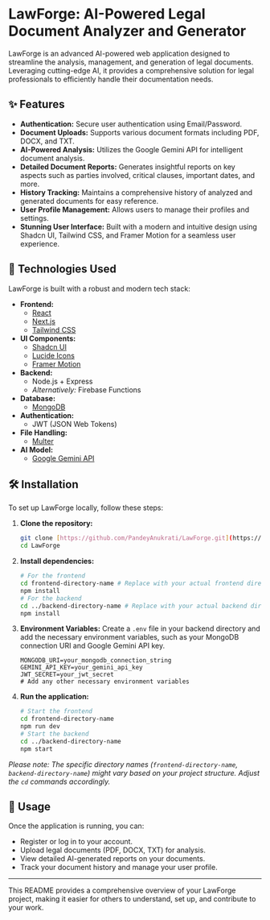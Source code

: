 # LawForge: AI-Powered Legal Document Analyzer and Generator

LawForge is an advanced AI-powered web application designed to streamline the analysis, management, and generation of legal documents. Leveraging cutting-edge AI, it provides a comprehensive solution for legal professionals to efficiently handle their documentation needs.

## ✨ Features

* **Authentication:** Secure user authentication using Email/Password.
* **Document Uploads:** Supports various document formats including PDF, DOCX, and TXT.
* **AI-Powered Analysis:** Utilizes the Google Gemini API for intelligent document analysis.
* **Detailed Document Reports:** Generates insightful reports on key aspects such as parties involved, critical clauses, important dates, and more.
* **History Tracking:** Maintains a comprehensive history of analyzed and generated documents for easy reference.
* **User Profile Management:** Allows users to manage their profiles and settings.
* **Stunning User Interface:** Built with a modern and intuitive design using Shadcn UI, Tailwind CSS, and Framer Motion for a seamless user experience.

## 🚀 Technologies Used

LawForge is built with a robust and modern tech stack:

* **Frontend:**
    * [React](https://react.dev/)
    * [Next.js](https://nextjs.org/)
    * [Tailwind CSS](https://tailwindcss.com/)
* **UI Components:**
    * [Shadcn UI](https://ui.shadcn.com/)
    * [Lucide Icons](https://lucide.dev/)
    * [Framer Motion](https://www.framer.com/motion/)
* **Backend:**
    * Node.js + Express
    * *Alternatively:* Firebase Functions
* **Database:**
    * [MongoDB](https://www.mongodb.com/)
* **Authentication:**
    * JWT (JSON Web Tokens)
* **File Handling:**
    * [Multer](https://www.npmjs.com/package/multer)
* **AI Model:**
    * [Google Gemini API](https://ai.google.dev/models/gemini)

## 🛠️ Installation

To set up LawForge locally, follow these steps:

1.  **Clone the repository:**
    ```bash
    git clone [https://github.com/PandeyAnukrati/LawForge.git](https://github.com/PandeyAnukrati/LawForge.git)
    cd LawForge
    ```
2.  **Install dependencies:**
    ```bash
    # For the frontend
    cd frontend-directory-name # Replace with your actual frontend directory name
    npm install
    # For the backend
    cd ../backend-directory-name # Replace with your actual backend directory name
    npm install
    ```
3.  **Environment Variables:**
    Create a `.env` file in your backend directory and add the necessary environment variables, such as your MongoDB connection URI and Google Gemini API key.
    ```
    MONGODB_URI=your_mongodb_connection_string
    GEMINI_API_KEY=your_gemini_api_key
    JWT_SECRET=your_jwt_secret
    # Add any other necessary environment variables
    ```
4.  **Run the application:**
    ```bash
    # Start the frontend
    cd frontend-directory-name
    npm run dev
    # Start the backend
    cd ../backend-directory-name
    npm start
    ```

*Please note: The specific directory names (`frontend-directory-name`, `backend-directory-name`) might vary based on your project structure. Adjust the `cd` commands accordingly.*

## 🚀 Usage

Once the application is running, you can:

* Register or log in to your account.
* Upload legal documents (PDF, DOCX, TXT) for analysis.
* View detailed AI-generated reports on your documents.
* Track your document history and manage your user profile.

---

This README provides a comprehensive overview of your LawForge project, making it easier for others to understand, set up, and contribute to your work.
